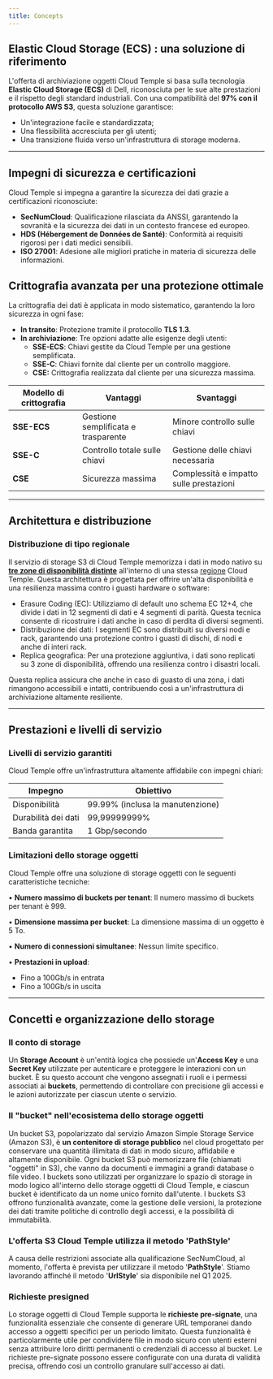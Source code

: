 ```yaml
---
title: Concepts
---
```


## Elastic Cloud Storage (ECS) : una soluzione di riferimento

L'offerta di archiviazione oggetti Cloud Temple si basa sulla tecnologia __Elastic Cloud Storage (ECS)__ di Dell, riconosciuta per le sue alte prestazioni e il rispetto degli standard industriali. Con una compatibilità del **97% con il protocollo AWS S3**, questa soluzione garantisce:

- Un'integrazione facile e standardizzata;
- Una flessibilità accresciuta per gli utenti;
- Una transizione fluida verso un'infrastruttura di storage moderna.

---

## Impegni di sicurezza e certificazioni

Cloud Temple si impegna a garantire la sicurezza dei dati grazie a certificazioni riconosciute:

- **SecNumCloud**: Qualificazione rilasciata da ANSSI, garantendo la sovranità e la sicurezza dei dati in un contesto francese ed europeo.
- **HDS (Hébergement de Données de Santé)**: Conformità ai requisiti rigorosi per i dati medici sensibili.
- **ISO 27001**: Adesione alle migliori pratiche in materia di sicurezza delle informazioni.

## Crittografia avanzata per una protezione ottimale

La crittografia dei dati è applicata in modo sistematico, garantendo la loro sicurezza in ogni fase:

- **In transito**: Protezione tramite il protocollo __TLS 1.3__.
- **In archiviazione**: Tre opzioni adatte alle esigenze degli utenti:
  - **SSE-ECS**: Chiavi gestite da Cloud Temple per una gestione semplificata.
  - **SSE-C**: Chiavi fornite dal cliente per un controllo maggiore.
  - **CSE:** Crittografia realizzata dal cliente per una sicurezza massima.

| Modello di crittografia      | Vantaggi                            | Svantaggi                      |
| ----------------------------- | ----------------------------------- | ------------------------------ |
| **SSE-ECS**                  | Gestione semplificata e trasparente | Minore controllo sulle chiavi  |
| **SSE-C**                    | Controllo totale sulle chiavi       | Gestione delle chiavi necessaria|
| **CSE**                      | Sicurezza massima                   | Complessità e impatto sulle prestazioni |

---

## Architettura e distribuzione

### Distribuzione di tipo regionale

Il servizio di storage S3 di Cloud Temple memorizza i dati in modo nativo su [**tre zone di disponibilità distinte**](../../additional_content/concepts_az.md) all'interno di una stessa [regione](../../additional_content/concepts_regional.md) Cloud Temple. Questa architettura è progettata per offrire un'alta disponibilità e una resilienza massima contro i guasti hardware o software:
- Erasure Coding (EC): Utilizziamo di default uno schema EC 12+4, che divide i dati in 12 segmenti di dati e 4 segmenti di parità. Questa tecnica consente di ricostruire i dati anche in caso di perdita di diversi segmenti.
- Distribuzione dei dati: I segmenti EC sono distribuiti su diversi nodi e rack, garantendo una protezione contro i guasti di dischi, di nodi e anche di interi rack.
- Replica geografica: Per una protezione aggiuntiva, i dati sono replicati su 3 zone di disponibilità, offrendo una resilienza contro i disastri locali.

Questa replica assicura che anche in caso di guasto di una zona, i dati rimangono accessibili e intatti,
contribuendo così a un'infrastruttura di archiviazione altamente resiliente.

---

## Prestazioni e livelli di servizio

### Livelli di servizio garantiti

Cloud Temple offre un'infrastruttura altamente affidabile con impegni chiari:

| Impegno                         | Obiettivo                        |
| ------------------------------- | ------------------------------- |
| Disponibilità                   | 99.99% (inclusa la manutenzione) |
| Durabilità dei dati             | 99,99999999%                     |
| Banda garantita                 | 1 Gbp/secondo                    |

### Limitazioni dello storage oggetti

Cloud Temple offre una soluzione di storage oggetti con le seguenti caratteristiche tecniche:

• **Numero massimo di buckets per tenant**: Il numero massimo di buckets per tenant è 999.

• **Dimensione massima per bucket**: La dimensione massima di un oggetto è 5 To.

• **Numero di connessioni simultanee**: Nessun limite specifico.

• **Prestazioni in upload**:
  - Fino a 100Gb/s in entrata
  - Fino a 100Gb/s in uscita

---

## Concetti e organizzazione dello storage

### Il conto di storage

Un **Storage Account** è un'entità logica che possiede un'**Access Key** e una **Secret Key** utilizzate per autenticare e proteggere le interazioni con un bucket.
È su questo account che vengono assegnati i ruoli e i permessi associati ai **buckets**, permettendo di controllare con precisione gli accessi e le azioni autorizzate per ciascun utente o servizio.

### Il "bucket" nell'ecosistema dello storage oggetti

Un bucket S3, popolarizzato dal servizio Amazon Simple Storage Service (Amazon S3), è **un contenitore di storage pubblico** nel cloud progettato per conservare una quantità illimitata di dati in modo sicuro, affidabile e altamente disponibile. Ogni bucket S3 può memorizzare file (chiamati "oggetti" in S3), che vanno da documenti e immagini a grandi database o file video. I buckets sono utilizzati per organizzare lo spazio di storage in modo logico all'interno dello storage oggetti di Cloud Temple, e ciascun bucket è identificato da un nome unico fornito dall'utente. I buckets S3 offrono funzionalità avanzate, come la gestione delle versioni, la protezione dei dati tramite politiche di controllo degli accessi, e la possibilità di immutabilità.

### L'offerta S3 Cloud Temple utilizza il metodo 'PathStyle'

A causa delle restrizioni associate alla qualificazione SecNumCloud, al momento, l'offerta è prevista per utilizzare il metodo '**PathStyle**'. Stiamo lavorando affinché il metodo '**UrlStyle**' sia disponibile nel Q1 2025.

### Richieste presigned

Lo storage oggetti di Cloud Temple supporta le **richieste pre-signate**, una funzionalità essenziale che consente di generare URL temporanei dando accesso a oggetti specifici per un periodo limitato. Questa funzionalità è particolarmente utile per condividere file in modo sicuro con utenti esterni senza attribuire loro diritti permanenti o credenziali di accesso al bucket. Le richieste pre-signate possono essere configurate con una durata di validità precisa, offrendo così un controllo granulare sull'accesso ai dati.